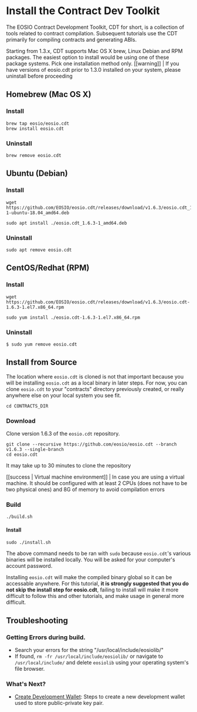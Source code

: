 # Install the Contract Dev Toolkit

The EOSIO Contract Development Toolkit, CDT for short, is a collection of tools related to contract compilation. Subsequent tutorials use the CDT primarily for compiling contracts and generating ABIs.

Starting from 1.3.x, CDT supports Mac OS X brew, Linux Debian and RPM packages. The easiest option to install would be using one of these package systems. Pick one installation method only. \[\[warning]] | If you have versions of eosio.cdt prior to 1.3.0 installed on your system, please uninstall before proceeding

## Homebrew (Mac OS X)

### Install

```
brew tap eosio/eosio.cdt
brew install eosio.cdt
```

### Uninstall

```
brew remove eosio.cdt
```

## Ubuntu (Debian)

### Install

```
wget https://github.com/EOSIO/eosio.cdt/releases/download/v1.6.3/eosio.cdt_1.6.3-1-ubuntu-18.04_amd64.deb

sudo apt install ./eosio.cdt_1.6.3-1_amd64.deb
```

### Uninstall

```
sudo apt remove eosio.cdt
```

## CentOS/Redhat (RPM)

### Install

```
wget https://github.com/EOSIO/eosio.cdt/releases/download/v1.6.3/eosio.cdt-1.6.3-1.el7.x86_64.rpm

sudo yum install ./eosio.cdt-1.6.3-1.el7.x86_64.rpm
```

### Uninstall

```
$ sudo yum remove eosio.cdt
```

## Install from Source

The location where `eosio.cdt` is cloned is not that important because you will be installing `eosio.cdt` as a local binary in later steps. For now, you can clone `eosio.cdt` to your "contracts" directory previously created, or really anywhere else on your local system you see fit.

```
cd CONTRACTS_DIR
```

### Download

Clone version 1.6.3 of the `eosio.cdt` repository.

```
git clone --recursive https://github.com/eosio/eosio.cdt --branch v1.6.3 --single-branch
cd eosio.cdt
```

It may take up to 30 minutes to clone the repository

\[\[success | Virtual machine environment]] | In case you are using a virtual machine. It should be configured with at least 2 CPUs (does not have to be two physical ones) and 8G of memory to avoid compilation errors

### Build

```
./build.sh
```

#### Install

```
sudo ./install.sh
```

The above command needs to be ran with `sudo` because `eosio.cdt`'s various binaries will be installed locally. You will be asked for your computer's account password.

Installing `eosio.cdt` will make the compiled binary global so it can be accessable anywhere. For this tutorial, **it is strongly suggested that you do not skip the install step for eosio.cdt**, failing to install will make it more difficult to follow this and other tutorials, and make usage in general more difficult.

## Troubleshooting

### Getting Errors during build.

* Search your errors for the string "/usr/local/include/eosiolib/"
* If found, `rm -fr /usr/local/include/eosiolib/` or navigate to `/usr/local/include/` and delete `eosiolib` using your operating system's file browser.

### What's Next?

* [Create Development Wallet](create-development-wallet.md): Steps to create a new development wallet used to store public-private key pair.
